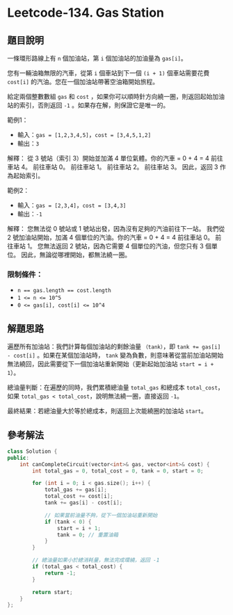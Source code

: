 
# Leetcode-134. Gas Station
## 題目說明
一條環形路線上有 `n` 個加油站，第 `i` 個加油站的加油量為 `gas[i]`。

您有一輛油箱無限的汽車，從第 `i` 個車站到下一個 `(i + 1)` 個車站需要花費 `cost[i]` 的汽油。您在一個加油站帶著空油箱開始旅程。

給定兩個整數數組 `gas` 和 `cost` ，如果你可以順時針方向繞一圈，則返回起始加油站的索引，否則返回 `-1` 。如果存在解，則保證它是唯一的。



範例1：

- 輸入：`gas = [1,2,3,4,5]`，`cost = [3,4,5,1,2]`
- 輸出：`3`

解釋：
從 3 號站（索引 3）開始並加滿 4 單位氣體。你的汽車 = 0 + 4 = 4
前往車站 4。
前往車站 0。
前往車站 1。
前往車站 2。
前往車站 3。
因此，返回 3 作為起始索引。

範例2：

- 輸入：`gas = [2,3,4]`，`cost = [3,4,3]`
- 輸出：`-1`

解釋：
您無法從 0 號站或 1 號站出發，因為沒有足夠的汽油前往下一站。
我們從 2 號加油站開始，加滿 4 個單位的汽油。你的汽車 = 0 + 4 = 4
前往車站 0。
前往車站 1。
您無法返回 2 號站，因為它需要 4 個單位的汽油，但您只有 3 個單位。
因此，無論從哪裡開始，都無法繞一圈。
### 限制條件：
- `n == gas.length == cost.length`
- `1 <= n <= 10^5`
- `0 <= gas[i], cost[i] <= 10^4`

## 解題思路
遍歷所有加油站：我們計算每個加油站的剩餘油量 `（tank）`，即 `tank += gas[i] - cost[i]` 。如果在某個加油站時， `tank` 變為負數，則意味著從當前加油站開始無法繞回，因此需要從下一個加油站重新開始（更新起始加油站 `start = i + 1`）。

總油量判斷：在遍歷的同時，我們累積總油量 `total_gas` 和總成本 `total_cost`，如果 `total_gas < total_cost`，說明無法繞一圈，直接返回 `-1`。

最終結果：若總油量大於等於總成本，則返回上次能繞圈的加油站 `start`。
## 參考解法
```cpp title="C++ unordered_set" showLineNumbers
class Solution {
public:
    int canCompleteCircuit(vector<int>& gas, vector<int>& cost) {
        int total_gas = 0, total_cost = 0, tank = 0, start = 0;

        for (int i = 0; i < gas.size(); i++) {
            total_gas += gas[i];
            total_cost += cost[i];
            tank += gas[i] - cost[i];

            // 如果當前油量不夠，從下一個加油站重新開始
            if (tank < 0) {
                start = i + 1;
                tank = 0; // 重置油箱
            }
        }

        // 總油量如果小於總消耗量，無法完成環繞，返回 -1
        if (total_gas < total_cost) {
            return -1;
        }

        return start;
    }
};
```
